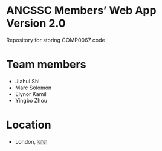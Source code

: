 # ANCSSC Members’ Web App Version 2.0  

Repository for storing COMP0067 code

# Team members

- Jiahui Shi
- Marc Solomon
- Elynor Kamil
- Yingbo Zhou
  
# Location

- London, 🇬🇧
  